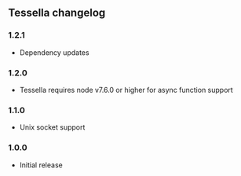 ## Tessella changelog

### 1.2.1

- Dependency updates

### 1.2.0

- Tessella requires node v7.6.0 or higher for async function support

### 1.1.0

- Unix socket support

### 1.0.0

- Initial release
